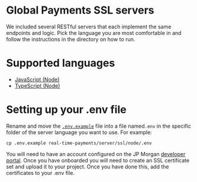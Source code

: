 # Global Payments SSL servers

We included several RESTful servers that each implement the same endpoints and
logic. Pick the language you are most comfortable in and follow the instructions
in the directory on how to run.

# Supported languages

- [JavaScript (Node)](./node/README.md)
- [TypeScript (Node)](./node-typescript/README.md)

# Setting up your .env file

Rename and move the [`.env.example`](.env.example) file into a file named`.env` in the specific folder of the server language you want to use. For example:

```
cp .env.example real-time-payments/server/ssl/node/.env
```

You will need to have an account configured on the JP Morgan [developer portal](https://developer.jpmorgan.com).
Once you have onboarded you will need to create an SSL certificate set and upload it to your project. Once you have done this, add the certificates to your .env file.
